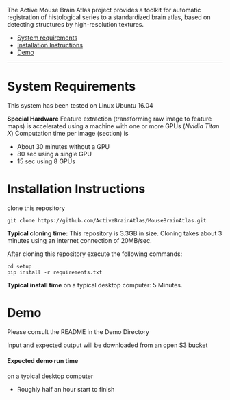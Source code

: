The Active Mouse Brain Atlas project provides a toolkit for automatic registration of histological series to a standardized brain atlas, based on detecting structures by high-resolution textures.

- [System requirements](#system-requirements)
- [Installation Instructions](#installation-instructions)
- [Demo](#demo)

----

# System Requirements

This system has been tested on Linux Ubuntu 16.04

**Special Hardware**
Feature extraction (transforming raw image to feature maps) is accelerated using a machine with one or more GPUs  (*Nvidia Titan X*) Computation time per image (section) is 
* About 30 minutes without a GPU
* 80 sec using a single GPU
* 15 sec using 8 GPUs

# Installation Instructions
clone this repository
```
git clone https://github.com/ActiveBrainAtlas/MouseBrainAtlas.git
```
**Typical cloning time:**
This repository is 3.3GB in size. Cloning takes about 3 minutes using an internet connection of 20MB/sec.

After cloning this repository execute the following commands:
```
cd setup
pip install -r requirements.txt
```
**Typical install time** on a typical desktop computer: 5 Minutes.

# Demo

Please consult the README in the Demo Directory


Input and expected output will be downloaded from an open S3 bucket

#### Expected demo run time 

on a typical desktop computer

* Roughly half an hour start to finish
